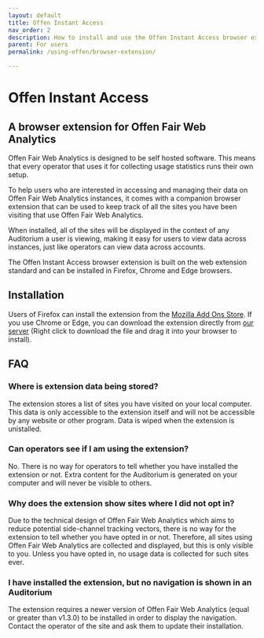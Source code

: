 ```yaml
---
layout: default
title: Offen Instant Access
nav_order: 2
description: How to install and use the Offen Instant Access browser extension
parent: For users
permalink: /using-offen/browser-extension/

---
```


<!--
Copyright 2022 - Offen Authors <hioffen@posteo.de>
SPDX-License-Identifier: Apache-2.0
-->

# Offen Instant Access

## A browser extension for Offen Fair Web Analytics

Offen Fair Web Analytics is designed to be self hosted software.
This means that every operator that uses it for collecting usage statistics runs their own setup.

To help users who are interested in accessing and managing their data on Offen Fair Web Analytics instances, it comes with a companion browser extension that can be used to keep track of all the sites you have been visiting that use Offen Fair Web Analytics.

When installed, all of the sites will be displayed in the context of any Auditorium a user is viewing, making it easy for users to view data across instances, just like operators can view data across accounts.

The Offen Instant Access browser extension is built on the web extension standard and can be installed in Firefox, Chrome and Edge browsers.

## Installation

Users of Firefox can install the extension from the [Mozilla Add Ons Store][mozilla-add-ons].
If you use Chrome or Edge, you can download the extension directly from <a href="https://get.offen.dev/crx" download>our server</a> (Right click to download the file and drag it into your browser to install).

[mozilla-add-ons]: https://addons.mozilla.org/addon/offen-instant-access/

## FAQ

### Where is extension data being stored?

The extension stores a list of sites you have visited on your local computer.
This data is only accessible to the extension itself and will not be accessible by any website or other program.
Data is wiped when the extension is unistalled.

### Can operators see if I am using the extension?

No.
There is no way for operators to tell whether you have installed the extension or not.
Extra content for the Auditorium is generated on your computer and will never be visible to others.

### Why does the extension show sites where I did not opt in?

Due to the technical design of Offen Fair Web Analytics which aims to reduce potential side-channel tracking vectors, there is no way for the extension to tell whether you have opted in or not.
Therefore, all sites using Offen Fair Web Analytics are collected and displayed, but this is only visible to you.
Unless you have opted in, no usage data is collected for such sites ever.

### I have installed the extension, but no navigation is shown in an Auditorium

The extension requires a newer version of Offen Fair Web Analytics (equal or greater than v1.3.0) to be installed in order to display the navigation.
Contact the operator of the site and ask them to update their installation.
